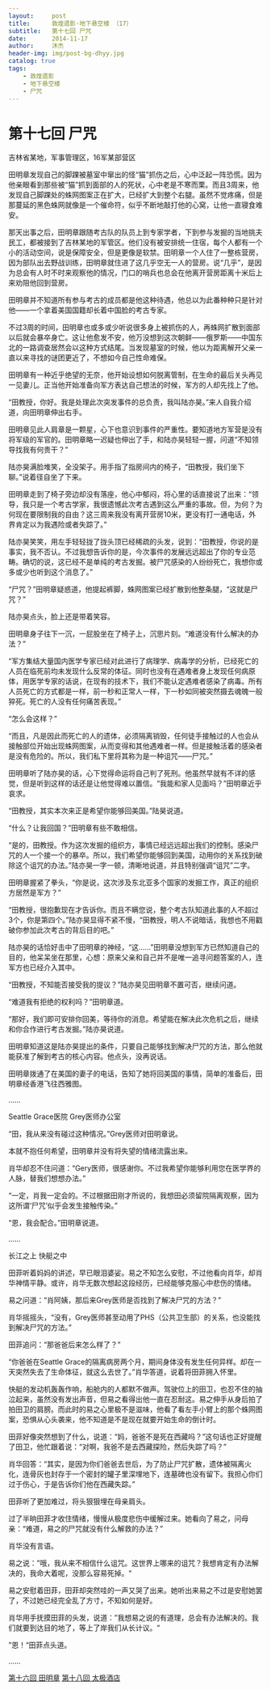 ```yaml
---
layout:     post
title:      敦煌遗影·地下悬空楼 （17）
subtitle:   第十七回 尸咒
date:       2014-11-17
author:     沐杰
header-img: img/post-bg-dhyy.jpg
catalog: true
tags:
    - 敦煌遗影
    - 地下悬空楼
    - 尸咒
---
```

# 第十七回 尸咒

吉林省某地，军事管理区，16军某部营区

田明章发现自己的脚踝被墓室中窜出的怪“猫”抓伤之后，心中泛起一阵恐慌。因为他亲眼看到那些被“猫”抓到面部的人的死状，心中老是不寒而栗。而且3周来，他发现自己脚踝处的蛛网图案正在扩大，已经扩大到整个右腿。虽然不觉疼痛，但是那蔓延的黑色蛛网就像是一个催命符，似乎不断地敲打他的心窝，让他一直寝食难安。

那天出事之后，田明章跟随考古队的队员上到专家学者，下到参与发掘的当地挑夫民工，都被接到了吉林某地的军管区。他们没有被安排统一住宿，每个人都有一个小的活动空间，说是保障安全，但是更像是软禁。田明章一个人住了一整栋营房，因为部队出去野战训练，田明章就住进了这几乎空无一人的营房。说“几乎”，是因为总会有人时不时来观察他的情况，门口的哨兵也总会在他离开营房距离十米后上来劝阻他回到营房。

田明章并不知道所有参与考古的成员都是他这种待遇，他总以为此番种种只是针对他——一个拿着美国国籍却长着中国脸的考古专家。

不过3周的时间，田明章也或多或少听说很多身上被抓伤的人，再蛛网扩散到面部以后就会暴卒身亡。这让他愈发不安，他万没想到这次朝鲜——俄罗斯——中国东北的一路调查居然会以这种方式结尾。当发现墓室的时候，他以为距离解开父亲一直以来寻找的谜团更近了，不想如今自己性命难保。

田明章有一种近乎绝望的无奈，他开始设想如何脱离管制，在生命的最后关头再见一见妻儿。正当他开始准备向军方表达自己想法的时候，军方的人却先找上了他。

“田教授，你好。我是处理此次突发事件的总负责，我叫陆亦昊。”来人自我介绍道，向田明章伸出右手。

田明章见此人肩章是一颗星，心下也意识到事件的严重性。要知道地方军营是没有将军级的军官的。田明章略一迟疑也伸出了手，和陆亦昊轻轻一握，问道“不知领导找我有何贵干？”

陆亦昊满脸堆笑，全没架子。用手指了指房间内的椅子，“田教授，我们坐下聊。”说着径自坐了下来。

田明章走到了椅子旁边却没有落座，他心中郁闷，将心里的话直接说了出来：“领导，我只是一个考古学家，我很遗憾此次考古遇到这么严重的事故。但，为何？为何现在要限制我的自由？这三周来我没有离开营房10米，更没有打一通电话，外界肯定以为我遇险或者失踪了。”

陆亦昊笑笑，用左手轻轻拢了拢头顶已经稀疏的头发，说到：“田教授，你说的是事实，我不否认。不过我想告诉你的是，今次事件的发展远远超出了你的专业范畴。确切的说，这已经不是单纯的考古发掘。被尸咒感染的人纷纷死亡，我想你或多或少也听到这个消息了。”

“尸咒？”田明章疑惑道，他提起裤脚，蛛网图案已经扩散到他整条腿，“这就是尸咒？”

陆亦昊点头，脸上还是带着笑容。

田明章身子往下一沉，一屁股坐在了椅子上，沉思片刻。“难道没有什么解决的办法？”

“军方集结大量国内医学专家已经对此进行了病理学、病毒学的分析，已经死亡的人员在临死前均未发现什么反常的体征。同时也没有在遇难者身上发现任何病原体，用医学专家的话说，在现有的技术下，我们不能认定遇难者感染了病毒。所有人员死亡的方式都是一样，前一秒和正常人一样，下一秒如同被突然摄去魂魄一般猝死。死亡的人没有任何痛苦表现。”

“怎么会这样？”

“而且，凡是因此而死亡的人的遗体，必须隔离销毁，任何徒手接触过的人也会从接触部位开始出现蛛网图案，从而变得和其他遇难者一样。但是接触活着的感染者是没有危险的。所以，我们私下里将其称为是一种诅咒——尸咒。”

田明章听了陆亦昊的话，心下觉得命运将自己判了死刑。他虽然早就有不详的感觉，但是听到这样的话还是让他觉得难以置信。“我能和家人见面吗？”田明章近乎哀求。

“田教授，其实本次来正是希望你能够回美国。”陆昊说道。

“什么？让我回国？”田明章有些不敢相信。

“是的，田教授。作为这次发掘的组织方，事情已经远远超出我们的控制。感染尸咒的人一个接一个的暴卒。所以，我们希望你能够回到美国，动用你的关系找到破除这个诅咒的办法。”陆亦昊一字一顿，清晰地说道，并且特别强调“诅咒”二字。

田明章握紧了拳头，“你是说，这次涉及东北亚多个国家的发掘工作，真正的组织方居然是军方？”

“田教授，很抱歉现在才告诉你。而且不瞒您说，整个考古队知道此事的人不超过3个，你是第四个。”陆亦昊显得不紧不慢，“田教授，明人不说暗话，我想也不用戳破你参加此次考古的背后目的吧。”

陆亦昊的话恰好击中了田明章的神经，“这……”田明章没想到军方已然知道自己的目的，他呆呆坐在那里，心想：原来父亲和自己并不是唯一追寻问题答案的人，连军方也已经介入其中。

“田教授，不知能否接受我的提议？”陆亦昊见田明章不置可否，继续问道。

“难道我有拒绝的权利吗？”田明章道。

“那好，我们即可安排你回美，等待你的消息。希望能在解决此次危机之后，继续和你合作进行考古发掘。”陆亦昊说道。

田明章知道这是陆亦昊提出的条件，只要自己能够找到解决尸咒的方法，那么他就能获准了解到考古的核心内容。他点头，没再说话。

田明章拨通了在美国的妻子的电话，告知了她将回美国的事情，简单的准备后，田明章经香港飞往西雅图。

……

Seattle Grace医院 Grey医师办公室

“田，我从来没有碰过这种情况。”Grey医师对田明章说。

本就不抱任何希望，田明章并没有将失望的情绪流露出来。

肖华却忍不住问道：“Gery医师，很感谢你。不过我希望你能够利用您在医学界的人脉，替我们想想办法。”

“一定，肖我一定会的。不过根据田刚才所说的，我想田必须留院隔离观察，因为这所谓‘尸咒’似乎会发生接触传染。”

“恩，我会配合。”田明章说道。

……

长江之上 快艇之中

田菲听着妈妈的讲述，早已眼泪婆娑。易之不知怎么安慰，不过他看向肖华，却肖华神情平静。或许，肖华无数次想起这段经历，已经能够克服心中悲伤的情绪。

易之问道：“肖阿姨，那后来Grey医师是否找到了解决尸咒的方法？”

肖华摇摇头，“没有，Grey医师甚至动用了PHS（公共卫生部）的关系，也没能找到解决尸咒的方法。”

田菲追问：“那爸爸后来怎么样了？”

“你爸爸在Seattle Grace的隔离病房两个月，期间身体没有发生任何异样。却在一天突然失去了生命体征，就这么去世了。”肖华答道，说着将田菲拥入怀里。

快艇的发动机轰轰作响，船舱内的人都默不做声。驾驶位上的田卫，也忍不住的抽泣起来，虽然没有发出声音，但易之看得出他一直在忍耐这。易之伸手从身后拍了拍田卫的肩膀。而此时的易之心里极不是滋味，他看了看左手小臂上的那个蛛网图案，恐惧从心头袭来，他不知道是不是现在就要开始生命的倒计时。

田菲好像突然想到了什么，说道：“妈，爸爸不是死在西藏吗？”这句话也正好提醒了田卫，他忙跟着说：“对啊，我爸不是去西藏探险，然后失踪了吗？”

肖华回答：“其实，是因为你们爸爸去世后，为了防止尸咒扩散，遗体被隔离火化，连骨灰也封存于一个密封的罐子里深埋地下，连墓碑也没有留下。我担心你们过于伤心，于是告诉你们他在西藏失踪。”

田菲听了更加难过，将头狠狠埋在母亲肩头。

过了半晌田菲才收住情绪，慢慢从极度悲伤中缓解过来。她看向了易之，问母亲：“难道，易之的尸咒就没有什么解救的办法？”

肖华没有言语。

易之说：”哦，我从来不相信什么诅咒。这世界上哪来的诅咒？我想肯定有办法解决的，我命大着呢，没那么容易死掉。“

易之安慰着田菲，田菲却突然哇的一声又哭了出来。她听出来易之不过是安慰她罢了，不过她已经完全乱了方寸，不知如何是好。

肖华用手抚摸田菲的头发，说道：”我想易之说的有道理，总会有办法解决的。我们就要到达目的地了，等上了岸我们从长计议。“

”恩！“田菲点头道。

……

[第十六回 田明章](http://www.jianshu.com/p/ec34ed777c3e)
[第十八回 太极酒店](http://www.jianshu.com/p/e6e127300ccc)
